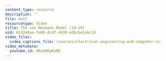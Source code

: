 ```yaml
---
content_type: resource
description: ''
file: null
resourcetype: Video
title: The von Neumann Model (10:29)
uid: 61d2e0ae-fa08-dcd7-d430-e8bcbe1ebc1d
video_files:
  video_captions_file: /courses/electrical-engineering-and-computer-science/6-004-computation-structures-spring-2017/c9/c9s2/c9s2v3/the-von-neumann-model-10-29-/H0xGKKpKaRE.vtt
video_metadata:
  youtube_id: H0xGKKpKaRE
---
```

